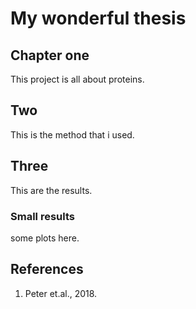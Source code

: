 # My wonderful thesis
## Chapter one 
This project is all about proteins.


## Two 
This is the method that i used.


## Three
This are the results.

### Small results

some plots here.

## References
1. Peter et.al., 2018.

